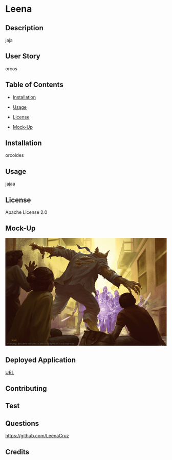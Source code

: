  

# Leena


## Description

 jaja

## User Story 

 orcos

## Table of Contents

* [Installation](#installation)

* [Usage](#usage)

* [License](#license)

* [Mock-Up](#mock-up)



## Installation

 orcoides

## Usage

 jajaa

## License

 Apache License 2.0

## Mock-Up

 ![mi mockup es asi](./images/mock-up.jpg)

## Deployed Application

 [URL](https://github.com/LeenaCruz)

## Contributing

## Test

## Questions

 https://github.com/LeenaCruz

## Credits


